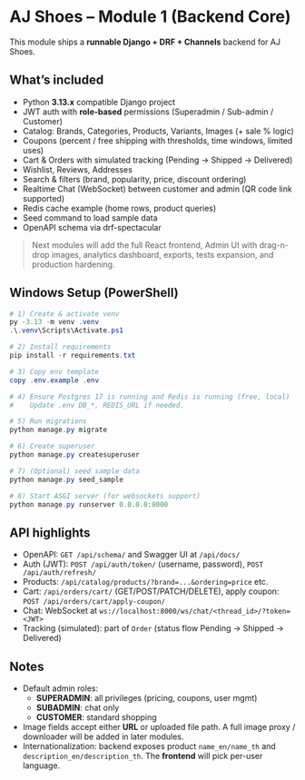 # AJ Shoes – Module 1 (Backend Core)

This module ships a **runnable Django + DRF + Channels** backend for AJ Shoes.

## What’s included
- Python **3.13.x** compatible Django project
- JWT auth with **role-based** permissions (Superadmin / Sub-admin / Customer)
- Catalog: Brands, Categories, Products, Variants, Images (+ sale % logic)
- Coupons (percent / free shipping with thresholds, time windows, limited uses)
- Cart & Orders with simulated tracking (Pending → Shipped → Delivered)
- Wishlist, Reviews, Addresses
- Search & filters (brand, popularity, price, discount ordering)
- Realtime Chat (WebSocket) between customer and admin (QR code link supported)
- Redis cache example (home rows, product queries)
- Seed command to load sample data
- OpenAPI schema via drf-spectacular

> Next modules will add the full React frontend, Admin UI with drag-n-drop images,
> analytics dashboard, exports, tests expansion, and production hardening.

## Windows Setup (PowerShell)
```powershell
# 1) Create & activate venv
py -3.13 -m venv .venv
.\.venv\Scripts\Activate.ps1

# 2) Install requirements
pip install -r requirements.txt

# 3) Copy env template
copy .env.example .env

# 4) Ensure Postgres 17 is running and Redis is running (free, local)
#    Update .env DB_*, REDIS_URL if needed.

# 5) Run migrations
python manage.py migrate

# 6) Create superuser
python manage.py createsuperuser

# 7) (Optional) seed sample data
python manage.py seed_sample

# 8) Start ASGI server (for websockets support)
python manage.py runserver 0.0.0.0:8000
```

## API highlights
- OpenAPI: `GET /api/schema/` and Swagger UI at `/api/docs/`
- Auth (JWT): `POST /api/auth/token/` (username, password), `POST /api/auth/refresh/`
- Products: `/api/catalog/products/?brand=...&ordering=price` etc.
- Cart: `/api/orders/cart/` (GET/POST/PATCH/DELETE), apply coupon: `POST /api/orders/cart/apply-coupon/`
- Chat: WebSocket at `ws://localhost:8000/ws/chat/<thread_id>/?token=<JWT>`
- Tracking (simulated): part of `Order` (status flow Pending → Shipped → Delivered)

## Notes
- Default admin roles:
  - **SUPERADMIN**: all privileges (pricing, coupons, user mgmt)
  - **SUBADMIN**: chat only
  - **CUSTOMER**: standard shopping
- Image fields accept either **URL** or uploaded file path. A full image proxy / downloader
  will be added in later modules.
- Internationalization: backend exposes product `name_en/name_th` and `description_en/description_th`.
  The **frontend** will pick per-user language.
